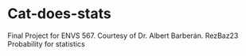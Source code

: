 # Cat-does-stats
Final Project for ENVS 567. Courtesy of Dr. Albert Barberán.
RezBaz23 Probability for statistics
